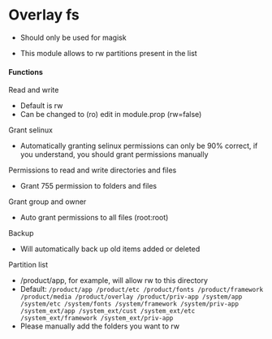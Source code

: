 # Overlay fs

+ Should only be used for magisk

+ This module allows to rw partitions present in the list

#### Functions

Read and write

+ Default is rw
+ Can be changed to (ro) edit in module.prop (rw=false)

Grant selinux

+ Automatically granting selinux permissions can only be 90% correct, if you understand, you should grant permissions manually

Permissions to read and write directories and files

+ Grant 755 permission to folders and files

Grant group and owner

+ Auto grant permissions to all files (root:root)

Backup

+ Will automatically back up old items added or deleted

Partition list

+ /product/app, for example, will allow rw to this directory
+ Default: `/product/app /product/etc /product/fonts /product/framework /product/media /product/overlay /product/priv-app /system/app /system/etc /system/fonts /system/framework /system/priv-app /system_ext/app /system_ext/cust /system_ext/etc /system_ext/framework /system_ext/priv-app`
+ Please manually add the folders you want to rw


